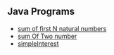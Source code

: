 ## Java Programs

* [sum of first N natural numbers](sumOfNNaturalNO.java)
* [sum Of Two number](sumOfTwoNo.java)
* [simpleInterest](simpleInterest.java)